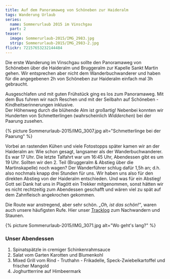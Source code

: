 ```yaml
---
title: Auf dem Panoramaweg von Schöneben zur Haideralm
tags: Wanderung Urlaub
series:
  name: Sommerurlaub 2015 im Vinschgau
  part: 2
teaser:
  image: Sommerurlaub-2015/IMG_2983.jpg
  strip: Sommerurlaub-2015/IMG_2983-2.jpg
flickr: 72157653232144484
---
```


Die erste Wanderung im Vinschgau sollte den Panoramaweg von Schöneben über die Haideralm und Bruggeralm zur Kapelle Sankt Martin gehen.
Wir entsprechen aber nicht dem Wanderbuchwanderer und haben für die angegebenen 2h von Schöneben zur Haideralm einfach mal 3h gebraucht.

Ausgeschlafen und mit guten Frühstück ging es los zum Panoramaweg.
Mit dem Bus fuhren wir nach Reschen und mit der Seilbahn auf Schöneben - Kindheitserinnerungen inklusive.   
Der Höhenweg durch die blühende Alm ist großartig!
Nebenbei konnten wir Hunderten von Schmetterlingen (wahrscheinlich *Widderchen*) bei der Paarung zusehen.

{% picture Sommerurlaub-2015/IMG_3007.jpg alt="Schmetterlinge bei der Paarung" %}

Vorbei an rastenden Kühen und viele Fotostopps später kamen wir an der Haideralm an: Wie schon gesagt, langsamer als der Wanderbuchwanderer.   
Es war 17 Uhr. Die letzte Talfahrt war um 16:45 Uhr, Abendessen gibt es um 19 Uhr. Sollten wir den 2. Teil (Bruggeralm & Abstieg über die Martinskapelle) noch wagen?
Der Wanderführer schlug dafür 1,5h an; d.h. also nochmals knapp drei Stunden für uns. Wir haben uns also für den direkten Abstieg von der Haideralm entschieden.
Und was für ein Abstieg!   
Gott sei Dank hat uns in Plagött ein Trekker mitgenommen, sonst hätten wir es nicht rechtzeitig zum Abendessen geschafft und wären viel zu spät auf dem Zahnfleisch angekrochen gekommen.

Die Route war anstregend, aber sehr schön. *„Oh, ist das schön!“*, waren auch unsere häufigsten Rufe.
Hier unser [Tracklog][log] zum Nachwandern und Staunen.

{% picture Sommerurlaub-2015/IMG_3071.jpg alt="Wo geht's lang?" %}

### Unser Abendessen

1. Spinatspätzle in cremiger Schinkenrahmsauce
2. Salat vom Garten Karotten und Blumenkohl
3. Mixed Grill vom Rind - Truthahn - Frikadelle, Speck-Zwiebelkartoffel und frischer Mangold
4. Joghurtterrine auf Himbeermark


[log]: /tracklogs/Sommerurlaub-2015/2015-07-06.gpx
